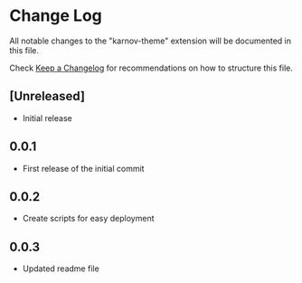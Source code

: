 # Change Log

All notable changes to the "karnov-theme" extension will be documented in this file.

Check [Keep a Changelog](http://keepachangelog.com/) for recommendations on how to structure this file.

## [Unreleased]

- Initial release

## 0.0.1

- First release of the initial commit

## 0.0.2

- Create scripts for easy deployment

## 0.0.3

- Updated readme file
